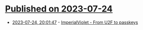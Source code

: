 # [Published on 2023-07-24](index.md)

* [2023-07-24, 20:01:47](https://lobste.rs/s/ckgesk/imperialviolet_from_u2f_passkeys) - [ImperialViolet - From U2F to passkeys](https://www.imperialviolet.org/2023/07/23/u2f-to-passkeys.html)
